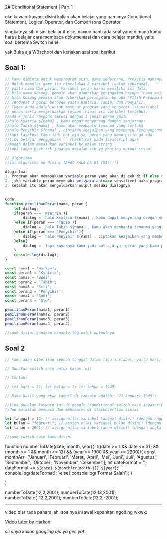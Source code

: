 2# Conditional Statement | Part 1

oke kawan-kawan, disini kalian akan belajar yang namanya Conditional Statement, Logical Operator, dan Comparisons Operator.

singkatnya sih disini belajar if else, namun nanti ada soal yang dimana kamu harus belajar cara membaca dokumentasi dan cara belajar mandiri, yaitu soal bertema Switch hehe.

yak Buka aja W3school dan kerjakan soal soal berikut

## Soal 1:
```js
// Kamu diminta untuk memprogram suatu game sederhana, Proxytia namanya. 
// Untuk memulai game itu diperlukan 2 variabel (untuk sekarang), 
// yaitu nama dan peran. Variabel peran harus memiliki isi data, 
// bila nama kosong, pemain akan diberikan peringatan berupa "nama wajib diisi"
// bila kosong pemain akan diberikan peringatan berupa "Pilih Peranmu untuk memulai game". 
// Terdapat 3 peran berbeda yaitu Ksatria, Tabib, dan Penyihir. 
// Tugas Anda adalah untuk membuat program yang mengecek isi variabel 
// peran serta mengeluarkan respon sesuai isi variabel tersebut.
//ada 4 jenis respons sesuai dengan 3 jenis peran yaitu
//halo Ksatria ${nama} , kamu dapat menyerang dengan senjatamu!
//halo Tabib ${nama} , kamu akan membantu temanmu yang terluka
//halo Penyihir ${nama} , ciptakan keajaiban yang membantu kemenanganmu!
//tapi kayaknya kamu jadi bot aja ya, peran yang kamu pilih ga ada
//tips belajar penggunaan `` (backtick) pada javascript agar
//mudah dalam memasukan variabel ke dalam string
//tapi tanpa backtick juga ga masalah sih yg penting output sesuai

// algoritma
//isi algoritma mu disini (AWAS KALO GA DI ISI!!!!)

Alogirtma:
1. Program akan memasukkan variable peran yang akan di cek di if-else statement
2. jika variable peran memenuhi persyaratan(case-sensitive) maka program akan membuat dialognya
3. setelah itu akan mengeluarkan output sesuai dialognya
 

Code:
function pemilihanPeran(nama, peran){
    let dialog;
    if(peran === 'Ksatria'){
        dialog = `halo Ksatria ${nama} , kamu dapat menyerang dengan senjatamu!`;
    }else if(peran === 'Tabib'){
        dialog = `halo Tabib ${nama} , kamu akan membantu temanmu yang terluka`;
    }else if(peran === 'Penyihir'){
        dialog = `halo Penyihir ${nama} , ciptakan keajaiban yang membantu kemenanganmu!`;
    }else{
        dialog = `tapi kayaknya kamu jadi bot aja ya, peran yang kamu pilih ga ada`;
    }
    console.log(dialog);
}

const nama1 = 'Harkon';
const peran1 = 'Ksatria';
const nama2 = 'Budi';
const peran2 = 'Tabib';
const nama3 = 'Siti';
const peran3 = 'Penyihir';
const nama4 = 'Rudi';
const peran4 = 'Gtw';

pemilihanPeran(nama1, peran1);
pemilihanPeran(nama2, peran2);
pemilihanPeran(nama3, peran3);
pemilihanPeran(nama4, peran4);

//code disini gunakan console.log untuk outputnya

```

## Soal 2
```js
// Kamu akan diberikan sebuah tanggal dalam tiga variabel, yaitu hari, bulan, dan tahun. Disini kamu diminta untuk membuat format tanggal. Misal tanggal yang diberikan adalah hari 1, bulan 5, dan tahun 1945. Maka, output yang harus kamu proses adalah menjadi 1 Mei 1945.

// Gunakan switch case untuk kasus ini!

// Contoh:

// let hari = 21; let bulan = 1; let tahun = 1945;

// Maka hasil yang akan tampil di console adalah: '21 Januari 1945';

//tips gunakan keyword ini di google "conditional switch case javascript"
//dan mulailah membaca dan mencontek di stackoverflow xixixi

let tanggal = 12; // assign nilai variabel tanggal disini! (dengan angka antara 1 - 31)
let bulan = "februari"; // assign nilai variabel bulan disini! (dengan angka antara 1 - 12)
let tahun = 2001; // assign nilai variabel tahun disini! (dengan angka antara 1900 - 2200)

//code switch case kamu disini
```
function numberToDate(date, month, year){
    if((date >= 1 && date <= 31) && (month >= 1 && month <= 12) && (year >= 1900 && year <= 2200)){
        const monthArr=['Januari', 'Februari', 'Maret', 'April', 'Mei', 'Juni', 'Juli', 'Agustus', 'September', 'Oktober', 'November', 'Desember'];
        let dateFormat = ''; 
        dateFormat += `${date} ${monthArr[month-1]} ${year}`;
        console.log(dateFormat);
    }else{
        console.log('Format Salah');
    }


}

numberToDate(12,2,2001);
numberToDate(12,13,2001);
numberToDate(-12,2,2001);
numberToDate(12,2,-2001);

---
video biar rada paham lah, soalnya ini awal kepahitan ngoding wkwk:

[Video tutor by Harkon](https://youtu.be/-YlMePibR6Y)

*sisanya kalian googling aja ya ges yak*
